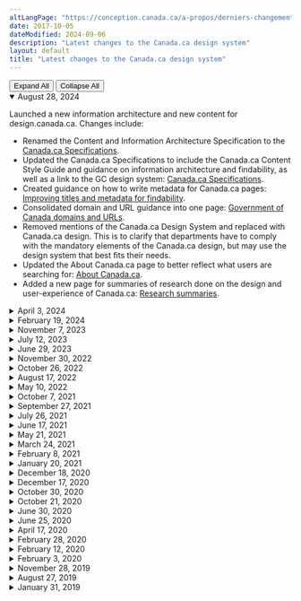 ```yaml
---
altLangPage: "https://conception.canada.ca/a-propos/derniers-changements.html"
date: 2017-10-05
dateModified: 2024-09-06
description: "Latest changes to the Canada.ca design system"
layout: default
title: "Latest changes to the Canada.ca design system"
---
```

<div class="btn-group mrgn-bttm-sm">
  <button type="button" class="btn btn-default wb-toggle" data-toggle="{&quot;selector&quot;: &quot;details&quot;, &quot;parent&quot;: &quot;#expand-collapse&quot;, &quot;type&quot;: &quot;on&quot;}">Expand
  All</button>
  <button type="button" class="btn btn-default wb-toggle" data-toggle="{&quot;selector&quot;: &quot;details&quot;, &quot;parent&quot;: &quot;#expand-collapse&quot;, &quot;type&quot;: &quot;off&quot;}">Collapse
  All</button>
</div>
<div id="expand-collapse">
 <details open="open">
    <summary>August 28, 2024</summary>
    <p>Launched a new information architecture and new content for design.canada.ca. Changes include:</p>
    <ul>
      <li>Renamed the Content and Information Architecture Specification to the <a href="{{ site.url }}/specifications.html">Canada.ca Specifications</a>.</li>
      <li>Updated the Canada.ca Specifications to include the Canada.ca Content Style Guide and guidance on information architecture and findability, as well as a link to the GC design system: <a href="{{ site.url }}/specifications.html">Canada.ca Specifications</a>.</li>
      <li>Created guidance on how to write metadata for Canada.ca pages: <a href="{{ site.url }}/specifications/information-findability/metadata.html">Improving titles and metadata for findability</a>.</li>
      <li>Consolidated domain and URL guidance into one page: <a href="{{ site.url }}/specifications/mandatory-elements/domains-urls.html">Government of Canada domains and URLs</a>.</li>
      <li>Removed mentions of the Canada.ca Design System and replaced with Canada.ca design. This is to clarify that departments have to comply with the mandatory elements of the Canada.ca design, but may use the design system that best fits their needs.</li>
      <li>Updated the About Canada.ca page to better reflect what users are searching for: <a href="{{ site.url }}/about">About Canada.ca</a>.</li>
      <li>Added a new page for summaries of research done on the design and user-experience of Canada.ca: <a href="{{ site.url }}/research-summaries">Research summaries</a>.</li>
    </ul>
  </details>
  <details>
    <summary>April 3, 2024</summary>
    <p>Stabilized the <a href="{{ site.url }}/mandatory-templates/institutional-profile-pages.html#changes">institutional landing page</a> (ILP) template and documented each component separately. </p>
  </details>
  <details>
    <summary>February 19, 2024</summary>
    <p>Updated the <a href="{{ site.url }}/styles/typography.html">Typography style</a> to include design specifications for the new main page title (h1) style.</p>
  </details>
  <details>
    <summary>November 7, 2023</summary>
    <p>Updated the <a href="{{ site.url }}/common-design-patterns/report-problem.html">Report a problem pattern</a> to inform users that it is being decommissioned. Stabilized the <a href="{{ site.url }}/common-design-patterns/page-feedback.html">Page feedback tool pattern</a> and added content specifications and updated implementation instructions.</p>
  </details>
  <details>
    <summary>July 12, 2023</summary>
    <p>Updated the <a href="{{ site.url }}/common-design-patterns/subway-navigation.html">Subway pattern</a> to remove "avoid sub-steps". This reflects that there may be instances where more complex processes would benefit from the use of sub-steps.</p>
  </details>
  <details>
    <summary>June 29, 2023</summary>
    <p>Updated the <a href="{{ site.url }}/common-design-patterns/global-header.html">Global header</a> pattern to reflect design changes from the Canada.ca trust study and wayfinding project. This includes documenting criteria for when the theme and topic menu can be removed, clarifying the colour of the flag in the Government of Canada signature and documenting that institutions can contextualize the search box. Also added guidance on what to avoid, research findings and policy rationale.</p>
  </details>
  <details>
    <summary>November 30, 2022</summary>
    <p>Updated the <a href="{{ site.url }}/common-design-patterns/site-footer.html">Global footer</a> pattern to reflect design changes from the Canada.ca Wayfinding project, including modifications to the main footer band and sub-footer band, as well as a new contextual footer band</p>
  </details>
  <details>
    <summary>October 26, 2022</summary>
    <p>We clarified that the index page is required when you use the <a href="{{ site.url }}/common-design-patterns/subway-navigation.html">subway navigation pattern</a></p>
  </details>
  <details>
    <summary>August 17, 2022</summary>
    <p>We expanded the <a href="{{ site.url }}/common-design-patterns/contextual-signin.html">Contextual Sign in button</a> guidance</p>
  </details>
  <details>
    <summary>May 10, 2022</summary>
    <p>We modified the <a href="{{ site.url }}/common-design-patterns/contextual-alerts.html">Contextual Alerts</a> and <a href="{{ site.url }}/crisis/alerts.html">Service disruptions alerts</a> guidance to:</p>
    <ul>
      <li>revise a heading to say “service disruption” rather than “crisis”</li>
      <li>add a recommendation to include dates in the alert and use the correct verb tense</li>
      <li>add a link to a blog post on alert fatigue</li>
      <li>adjust definition and implementation advice</li>
    </ul>
  </details>
  <details>
    <summary>October 7, 2021</summary>
    <p>We modified the <a href="{{ site.url }}/common-design-patterns/site-footer.html">Site footer</a> guidance to specify that the following links can be contextualized to link to specific departmental pages:</p>
    <ul>
      <li>Contact us</li>
      <li>Terms and conditions</li>
      <li>Privacy</li>
    </ul>
  </details>
  <details>
    <summary>September 27, 2021</summary>
    <p>We published a new version of the <a href="{{ site.url }}/mandatory-templates/ministerial-profile-pages.html">Ministerial profile template</a>.</p>
  </details>
  <details>
    <summary>July 26, 2021</summary>
    <p>We added a new section about <a href="{{ site.url }}/continuous-improvement.html">Continuous improvement of web content</a>.</p>
  </details>
  <details>
    <summary>June 17, 2021</summary>
    <p>We made a change to the <a href="{{ site.url }}/common-design-patterns/site-footer.html">Site footer</a> documentation to make the <a href="{{ site.url }}/common-design-patterns/report-problem.html">Report a
      problem pattern</a> optional.</p>
  </details>
  <details>
    <summary>May 21, 2021</summary>
    <p>We made the following changes:</p>
    <ul>
      <li>added a new beta version of the <a href="{{ site.url }}/common-design-patterns/tables.html">Tables pattern</a> that is responsive on small screens</li>
      <li>removed the Promotional feature banner pattern</li>
    </ul>
  </details>
  <details>
    <summary>March 24, 2021</summary>
    <p>We added guidance on <a href="{{ site.url }}/guidance/structured-data.html">Adding structured data on Canada.ca pages </a>.</p>
  </details>
  <details>
    <summary>February 8, 2021</summary>
    <p>We added the <a href="{{ site.url }}/common-design-patterns/labels.html">Labels</a> pattern to the library.</p>
  </details>
  <details>
    <summary>January 20, 2021</summary>
    <p>We made the following changes:</p>
    <ul>
      <li>added a new beta version of a <a href="{{ site.url }}/common-design-patterns/subway-navigation.html">Subway navigation pattern</a> to break up long and complex content</li>
      <li>added a new beta version of a persistent sign-in button in the <a href="{{ site.url }}/common-design-patterns/buttons.html">Buttons</a> pattern</li>
      <li>replaced the disclaimer overlay with a new <a href="{{ site.url }}/common-design-patterns/privacy-disclaimer.html">Privacy disclaimer</a> pattern that uses an expand/collapse design</li>
    </ul>
  </details>
  <details>
    <summary>December 18, 2020</summary>
    <p>We updated the <a href="{{ site.url }}/common-design-patterns/contextual-alerts.html">Contextual alerts</a> pattern to reflect the new alert style.</p>
  </details>
  <details>
    <summary>December 17, 2020</summary>
    <p>We made the following changes:</p>
    <ul>
      <li>we updated the <a href="{{ site.url }}/">design system landing page</a> to make it easier to find all the different pieces of guidance</li>
      <li>we added a new <a href="{{ site.url }}/designing-content.html">Designing content for Canada.ca</a> section that ties together how to use the guidance to design content that help people</li>
    </ul>
  </details>
  <details>
    <summary>October 30, 2020</summary>
    <p>We made the following minor changes:</p>
    <ul>
      <li>we updated the guidance on the <a href="{{ site.url }}/common-design-patterns/buttons.html">Buttons</a> design pattern to provide coded examples and specify when to use which style</li>
      <li>we updated the guidance on the <a href="{{ site.url }}/common-design-patterns/carousels.html">Carousels</a> design pattern to specify when to use this pattern and when to avoid it</li>
    </ul>
  </details>
  <details>
    <summary>October 21, 2020</summary>
    <p>We made the following changes:</p>
    <ul>
      <li>we modified the <a href="{{ site.urlcanadaca }}/en/treasury-board-secretariat/services/government-communications/canada-content-information-architecture-specification/mandatory-elements.html">Mandatory elements of the design system</a> to specify that using the <a href="{{ site.url }}/common-design-patterns/canada-dot-ca.html">Canada.ca domain</a> is mandatory</li>
      <li>we added a beta version of the <a href="{{ site.url }}/common-design-patterns/checkboxes-radio-buttons.html">Checkboxes and radio buttons</a> design pattern</li>
    </ul>
  </details>
  <details>
    <summary>June 30, 2020</summary>
    <p>We added a new beta version of the <a href="{{ site.url }}/mandatory-templates/theme.html">Theme template</a> and <a href="{{ site.url }}/mandatory-templates/topic.html">topic template</a>. </p>
  </details>
  <details>
    <summary>June 25, 2020</summary>
    <p>We moved the detailed design and requirements for header and footer to the design system library, and modified the small screen version of the <a href="{{ site.url }}/common-design-patterns/global-header.html">global header</a>. </p>
  </details>
  <details>
    <summary>April 17, 2020</summary>
    <p>We modified the <a href="{{ site.url }}/common-design-patterns/breadcrumb-trail.html">Breadcrumb trail</a> pattern: the first item in the breadcrumb trail was changed from "Home" to "Canada.ca". </p>
  </details>
  <details>
    <summary>February 28, 2020</summary>
    <p>We made changes to the following templates to reflect the new <cite>Policy on Service and Digital</cite>: </p>
    <ul>
      <li><a href="{{ site.url }}/recommended-templates/institutional-service-performance-reporting-pages.html">Institutional service performance reporting pages</a></li>
      <li><a href="{{ site.url }}/recommended-templates/service-initiation-pages.html">Service initiation pages</a></li>
    </ul>
  </details>
  <details>
    <summary>February 12, 2020</summary>
    <p>Carousels are no longer mandatory on <a href="{{ site.url }}/mandatory-templates/theme-pages.html">theme pages</a>.</p>
  </details>
  <details>
    <summary>February 3, 2020</summary>
    <p>We made the following changes:</p>
    <ul>
      <li>we’ve added <a href="{{ site.url }}/style-guide/#wp1-2-1b">Writing for inclusivity</a> to the Writing principles for web content section of the <cite>Canada.ca Content Style Guide</cite></li>
      <li>we modified the wording for the Access to Information and Privacy requests on the <a href="{{ site.url }}/recommended-templates/transparency.html">Transparency and corporate reporting</a> template</li>
    </ul>
  </details>
  <details>
    <summary>November 28, 2019</summary>
    <p>We made the following changes:</p>
    <ul>
      <li><a href="{{ site.url }}/specifications/mandatory-elements.html">Mandatory elements</a>: we moved the detailed guidance on mandatory elements to the template and pattern library</li>
      <li><a href="{{ site.url }}/mandatory-templates/institutional-profile-pages.html">Institutional landing page</a>: we are introducing a new beta template for the institutional landing page, merging the institutional and organizational profiles to better reflect the role and purpose of this mandatory template</li>
      <li><a href="{{ site.url }}/common-design-patterns/report-problem.html">Report a problem</a>: we modified the guidance to allow for some customization</li>
      <li><a href="{{ site.url }}/recommended-templates/transparency.html">Transparency template</a>: we are introducing a new suggested layout for transparency and corporate reporting information</li>
      <li><a href="{{ site.url }}/recommended-templates/generic-destination.html">Basic page layout</a>: we created examples that show how patterns can be combined in a basic page layout</li>
      <li><a href="{{ site.url }}/common-design-patterns/contextual-alerts.html">Contextual alerts</a>: we are introducing a new beta pattern for contextual alerts</li>
      <li><a href="{{ site.url }}/common-design-patterns/collapsible-content.html">Expand/collapse</a>: we modified the guidance to allow the use of expand/collapse to present a choice between mutually exclusive answers</li>
    </ul>
  </details>
  <details>
    <summary>August 27, 2019</summary>
    <p>We made the following minor change:</p>
    <ul>
      <li>we changed the <a href="{{ site.url }}/common-design-patterns/date-modified.html">Date modified pattern</a> to reflect the format currently in use across Canada.ca: yyyy-mm-dd</li>
    </ul>
  </details>
  <details>
    <summary>January 31, 2019</summary>
    <p>We’ve made major updates to the Canada.ca design system:</p>
    <ul>
      <li>the <a href="{{ site.url }}/architecture/canada-content-information-architecture-specification.html">Canada.ca Specifications</a> now contains only core requirements:</li>
      <ul>
        <li>who must follow the Canada.ca design system</li>
        <li>what elements are mandatory</li>
        <li>how to organize content</li>
        <li>how to design content</li>
      </ul>
      <li>the <a href="{{ site.url }}/specifications/mandatory-elements.html">mandatory elements</a> specify what departments must do to reflect the trusted digital brand of the Government of Canada</li>
      <li>the <a href="{{ site.urlcanadaca }}/en/government/about/design-system/pattern-library.html">template and design pattern library</a> contains all detailed information about specific templates and patterns</li>
      <li>a new <a href="{{ site.urlcanadaca }}/en/government/about/design-system/pattern-library/find-right-template-design-pattern-web-content.html">interactive pattern selector</a> makes it easier to find the right template or design pattern</li>
      <li>the <a href="{{ site.url }}/specifications/information-findability/organizing-content.html">organizing content</a> section simplifies the direction on information architecture, user-need categories and the URL model</li>
      <li>the <a href="{{ site.url }}/mandatory-templates/topic.html">topic page template</a> is now only mandatory for the first 2 topic layers, although it can be used at lower levels when appropriate</li>
      <li>the home page design reflects the recent changes to the live site</li>
    </ul>
    <p>Overall, this update signals a shift in philosophy. We’ve shortened the list of mandatory elements, and shifted the focus to task success for users. Templates and design patterns will be changed and improved regularly, based on evidence. All changes will be documented on this page.</p>
  </details>
</div>
